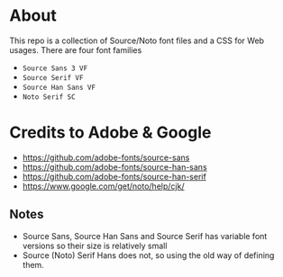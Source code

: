 # About
This repo is a collection of Source/Noto font files and a CSS for Web usages.
There are four font families 

- `Source Sans 3 VF`
- `Source Serif VF`
- `Source Han Sans VF`
- `Noto Serif SC`

# Credits to Adobe & Google
- https://github.com/adobe-fonts/source-sans
- https://github.com/adobe-fonts/source-han-sans
- https://github.com/adobe-fonts/source-han-serif
- https://www.google.com/get/noto/help/cjk/

## Notes
- Source Sans, Source Han Sans and Source Serif has variable font versions so their size is relatively small
- Source (Noto) Serif Hans does not, so using the old way of defining them.
